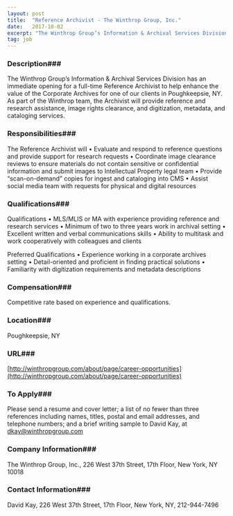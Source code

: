 ```yaml
---
layout: post
title:  "Reference Archivist - The Winthrop Group, Inc."
date:   2017-10-02
excerpt: "The Winthrop Group’s Information & Archival Services Division has an immediate opening for a full-time Reference Archivist to help enhance the value of the Corporate Archives for one of our clients in Poughkeepsie, NY. As part of the Winthrop team, the Archivist will provide reference and research assistance, image rights..."
tag: job
---
```


### Description###

The Winthrop Group’s Information & Archival Services Division has an immediate opening for a full-time Reference Archivist to help enhance the value of the Corporate Archives for one of our clients in Poughkeepsie, NY. As part of the Winthrop team, the Archivist will provide reference and research assistance, image rights clearance, and digitization, metadata, and cataloging services.


### Responsibilities###

The Reference Archivist will 
• Evaluate and respond to reference questions and provide support for research requests
• Coordinate image clearance reviews to ensure materials do not contain sensitive or confidential information and submit images to Intellectual Property legal team
• Provide “scan-on-demand” copies for ingest and cataloging into CMS
• Assist social media team with requests for physical and digital resources


### Qualifications###

Qualifications
     • MLS/MLIS or MA with experience providing reference and research services
     • Minimum of two to three years work in archival setting
     • Excellent written and verbal communications skills
     • Ability to multitask and work cooperatively with colleagues and clients

Preferred Qualifications
     • Experience working in a corporate archives setting
     • Detail-oriented and proficient in finding practical solutions
     • Familiarity with digitization requirements and metadata descriptions


### Compensation###

Competitive rate based on experience and qualifications.


### Location###

Poughkeepsie, NY


### URL###

[http://winthropgroup.com/about/page/career-opportunities](http://winthropgroup.com/about/page/career-opportunities)

### To Apply###

Please send a resume and cover letter; a list of no fewer than three references including names, titles, postal and email addresses, and telephone numbers; and a brief writing sample to David Kay, at dkay@winthropgroup.com


### Company Information###

The Winthrop Group, Inc., 226 West 37th Street, 17th Floor, New York, NY 10018


### Contact Information###

David Kay, 226 West 37th Street, 17th Floor, New York, NY, 212-944-7496

